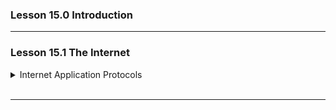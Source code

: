 ### Lesson 15.0 Introduction

---

### Lesson 15.1 The Internet

<details>
  <summary>Internet Application Protocols</summary>

Internet communication relies on multiple protocol layers.
The `application layer` focuses on what data is send an how it's used. Common Internet applications like `email`, `web browsing` and `voice over IP (VoIP)` use different protocols.

- `Email` uses `SMTP` (to send) , `POP/IMAP` (to fetch) and may also use `HTTP` for webmail.
- `VoIP` (e.g Skype) offten starts with a server to connect usesr, then switches to peer-to-peer connection
- `Web browsing` uses `HTTP/HTTPS`, where browsers (clients) request pages from servers using `URL's`
- URLs are translated to IP addresses by the `DNS` protocol, which uses `UDP` die to its simple request-reply format.

</br>

</details>

</br>

---
